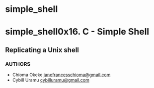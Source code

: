 # simple_shell

# simple_shell0x16. C - Simple Shell
## Replicating a Unix shell

### AUTHORS
- Chioma Okeke <janefrancesschioma@gmail.com>
- Cybill Uramu <cybilluramu@gmail.com>

